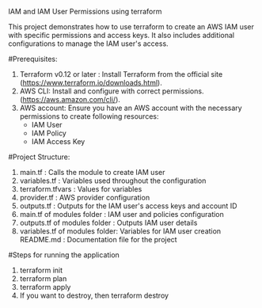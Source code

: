 IAM and IAM User Permissions using terraform

This project demonstrates how to use terraform to create an AWS IAM user with specific permissions and access keys. It also includes additional configurations to manage the IAM user's access.

#Prerequisites:
1) Terraform v0.12 or later : Install Terraform from the official site (https://www.terraform.io/downloads.html).
2) AWS CLI: Install and configure with correct permissions. (https://aws.amazon.com/cli/).
3) AWS account: Ensure you have an AWS account with the necessary permissions to create following resources:
   - IAM User
   - IAM Policy
   - IAM Access Key
  
#Project Structure:
1) main.tf : Calls the module to create IAM user
2) variables.tf : Variables used throughout the configuration
3) terraform.tfvars : Values for variables
4) provider.tf : AWS provider configuration
5) outputs.tf : Outputs for the IAM user's access keys and account ID
6) main.tf of modules folder : IAM user and policies configuration
7) outputs.tf of modules folder : Outputs IAM user details
8) variables.tf of modules folder: Variables for IAM user creation
README.md : Documentation file for the project

#Steps for running the application
1) terraform init
2) terraform plan
3) terraform apply
4) If you want to destroy, then terraform destroy
